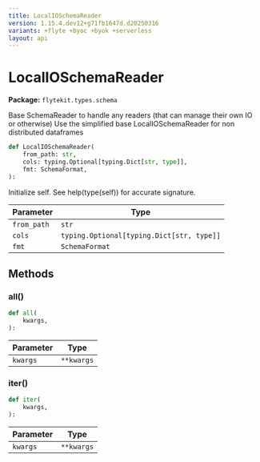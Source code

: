 ```yaml
---
title: LocalIOSchemaReader
version: 1.15.4.dev12+g71fb1647d.d20250316
variants: +flyte +byoc +byok +serverless
layout: api
---
```


# LocalIOSchemaReader

**Package:** `flytekit.types.schema`

Base SchemaReader to handle any readers (that can manage their own IO or otherwise)
Use the simplified base LocalIOSchemaReader for non distributed dataframes


```python
def LocalIOSchemaReader(
    from_path: str,
    cols: typing.Optional[typing.Dict[str, type]],
    fmt: SchemaFormat,
):
```
Initialize self.  See help(type(self)) for accurate signature.


| Parameter | Type |
|-|-|
| `from_path` | `str` |
| `cols` | `typing.Optional[typing.Dict[str, type]]` |
| `fmt` | `SchemaFormat` |
## Methods

### all()

```python
def all(
    kwargs,
):
```
| Parameter | Type |
|-|-|
| `kwargs` | ``**kwargs`` |
### iter()

```python
def iter(
    kwargs,
):
```
| Parameter | Type |
|-|-|
| `kwargs` | ``**kwargs`` |
